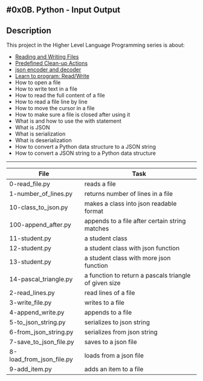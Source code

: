 #0x0B. Python - Input Output
---
## Description

This project in the Higher Level Language Programming series is about:

* [Reading and Writing Files](https://docs.python.org/3.3/tutorial/inputoutput.html)
* [Predefined Clean-up Actions](https://docs.python.org/3.4/tutorial/errors.html#predefined-clean-up-actions)
* [json encoder and decoder](https://docs.python.org/3.4/library/json.html)
* [Learn to program: Read/Write](https://www.youtube.com/watch?v=EukxMIsNeqU)
* How to open a file
* How to write text in a file
* How to read the full content of a file
* How to read a file line by line
* How to move the cursor in a file
* How to make sure a file is closed after using it
* What is and how to use the with statement
* What is JSON
* What is serialization
* What is deserialization
* How to convert a Python data structure to a JSON string
* How to convert a JSON string to a Python data structure

---
File | Task
---|---
0-read_file.py | reads a file
1-number_of_lines.py | returns number of lines in a file
10-class_to_json.py | makes a class into json readable format
100-append_after.py | appends to a file after certain string matches
11-student.py | a student class
12-student.py | a student class with json function
13-student.py | a student class with more json function
14-pascal_triangle.py | a function to return a pascals triangle of given size
2-read_lines.py | read lines of a file
3-write_file.py | writes to a file
4-append_write.py | appends to a file
5-to_json_string.py | serializes to json string
6-from_json_string.py | serializes from json string
7-save_to_json_file.py | saves to a json file
8-load_from_json_file.py | loads from a json file
9-add_item.py | adds an item to a file
